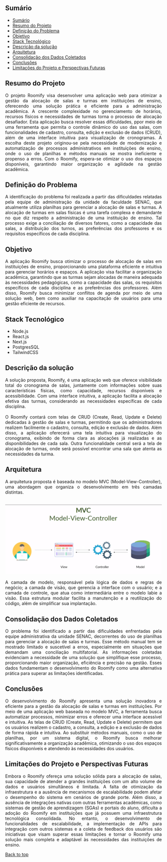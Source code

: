 <a name="top"></a>
## Sumário
- [Sumário](#sumário)
- [Resumo do Projeto](#resumo-do-projeto)
- [Definição do Problema](#definição-do-problema)
- [Objetivo](#objetivo)
- [Stack Tecnológico](#stack-tecnológico)
- [Descrição da solução](#descrição-da-solução)
- [Arquitetura](#arquitetura)
- [Consolidação dos Dados Coletados](#consolidação-dos-dados-coletados)
- [Conclusões](#conclusões)
- [Limitações do Projeto e Perspectivas Futuras](#limitações-do-projeto-e-perspectivas-futuras)

## Resumo do Projeto
<div style="text-align: justify">
O projeto Roomify visa desenvolver uma aplicação web para otimizar a gestão da alocação de salas e turmas em instituições de ensino, oferecendo uma solução prática e eficiente para a administração acadêmica. A crescente complexidade no gerenciamento de horários, recursos físicos e necessidades de turmas torna o processo de alocação desafiador. Esta aplicação busca resolver essas dificuldades, ppor meio de uma ferramenta que permita o controle dinâmico do uso das salas, com funcionalidades de cadastro, consulta, edição e exclusão de dados (CRUD), além de uma interface intuitiva para visualização de cronogramas. A escolha deste projeto originou-se pela necessidade de modernização e automatização de processos administrativos em instituições de ensino, onde o uso de planilhas e métodos manuais se mostra ineficiente e propenso a erros. Com o Roomify, espera-se otimizar o uso dos espaços disponíveis, garantindo maior organização e agilidade na gestão acadêmica.
</div>

## Definição do Problema
<div style="text-align: justify">
A identificação do problema foi realizada a partir das dificuldades relatadas pela equipe de administração da unidade da faculdade SENAC, que atualmente utiliza planilhas para gerenciar a alocação de salas e turmas. A alocação de turmas em salas físicas é uma tarefa complexa e demandante no que diz respeito a administração de uma instituição de ensino. Tal processo exige a conciliação de diversos fatores, como a capacidade das salas, a distribuição dos turnos, as preferências dos professores e os requisitos específicos de cada disciplina.
</div>


## Objetivo
<div style="text-align: justify">
A aplicação Roomify busca otimizar o processo de alocação de salas em instituições de ensino, proporcionando uma plataforma eficiente e intuitiva para gerenciar horários e espaços. A aplicação visa facilitar a organização acadêmica, garantindo que as turmas sejam alocadas de maneira adequada às necessidades pedagógicas, como a capacidade das salas, os requisitos específicos de cada disciplina e as preferências dos professores. Além disso, Roomify busca minimizar conflitos de agenda por meio de uma solução web, bem como auxiliar na capacitação de usuários para uma gestão eficiente de recursos.
</div>

## Stack Tecnológico 
- Node.js
- React.js
- Next.js
- PostgresSQL
- TailwindCSS

## Descrição da solução
<div style="text-align: justify">A solução proposta, Roomify, é uma aplicação web que oferece visibilidade total do cronograma de salas, juntamente com informações sobre suas características físicas, como capacidade, recursos disponíveis e acessibilidade. Com uma interface intuitiva, a aplicação facilita a alocação efetiva das turmas, considerando as necessidades específicas de cada disciplina.
<br><br>
O Roomify contará com telas de CRUD (Create, Read, Update e Delete) dedicadas à gestão de salas e turmas, permitindo que os administradores realizem facilmente o cadastro, consulta, edição e exclusão de dados. Além disso, a aplicação oferecerá uma tela intuitiva para visualização do cronograma, exibindo de forma clara as alocações já realizadas e as disponibilidades de cada sala. Outra funcionalidade central será a tela de alocação de turmas, onde será possível encontrar uma sala que atenta as necessidades da turma.
</div>

## Arquitetura
<div style="text-align: justify">
A arquitetura proposta é baseada no modelo MVC (Model-View-Controller), uma abordagem que organiza o desenvolvimento em três camadas distintas.
</div>
<br>

![screenshot](media/mvc.png)
<div style="text-align: justify">
A camada de modelo, responsável pela lógica de dados e regras de negócio; a camada de visão, que gerencia a interface com o usuário; e a camada de controle, que atua como intermediária entre o modelo labie a visão. Essa estrutura modular facilita a manutenção e a reutilização do código, além de simplificar sua implantação.
</div>

  
## Consolidação dos Dados Coletados
<div style="text-align: justify">
O problema foi identificado a partir das dificuldades enfrentadas pela equipe administrativa da unidade SENAC, decorrentes do uso de planilhas para gerenciar a alocação de salas e turmas. Esse método manual tem se mostrado limitado e suscetível a erros, especialmente em situações que demandam uma conciliação multifatorial. As informações coletadas evidenciam a necessidade de uma solução que simplifique esse processo, proporcionando maior organização, eficiência e precisão na gestão. Esses dados fundamentam o desenvolvimento do Roomify como uma alternativa prática para superar as limitações identificadas.
</div>

## Conclusões
<div style="text-align: justify">

O desenvolvimento do Roomify apresenta uma solução inovadora e eficiente para a gestão da alocação de salas e turmas em instituições. Por meio de uma aplicação web baseada no modelo MVC, a ferramenta busca automatizar processos, minimizar erros e oferecer uma interface acessível e intuitiva. As telas de CRUD (Create, Read, Update e Delete) permitem que os usuários realizem o cadastro, a consulta, a edição e a exclusão de dados de forma rápida e intuitiva.  Ao substituir métodos manuais, como o uso de planilhas, por um sistema digital, o Roomify busca melhorar significativamente a organização acadêmica, otimizando o uso dos espaços físicos disponíveis e atendendo às necessidades dos usuários.
</div>


## Limitações do Projeto e Perspectivas Futuras
<div style="text-align: justify">

Embora o Roomify ofereça uma solução sólida para a alocação de salas, sua capacidade de atender a grandes instituições com um alto volume de dados e usuários simultâneos é limitada. A falta de otimização da infraestrutura e a ausência de mecanismos de escalabilidade podem afetar o desempenho do sistema em cenários de grande porte. Além disso, a ausência de integrações nativas com outras ferramentas acadêmicas, como sistemas de gestão de aprendizagem (SGAs) e portais do aluno, dificulta a adoção do Roomify em instituições que já possuem uma infraestrutura tecnológica consolidada. No entanto, o desenvolvimento de funcionalidades de escalabilidade, a implementação de APIs para integração com outros sistemas e a coleta de feedback dos usuários são iniciativas que visam superar essas limitações e tornar o Roomify uma solução mais completa e adaptável às necessidades das instituições de ensino.
</div>



[Back to top](#top)